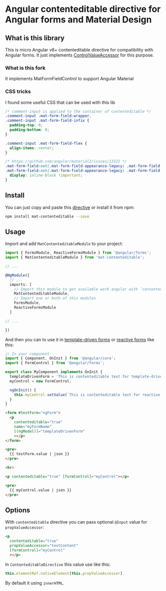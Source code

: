 # Angular contenteditable directive for Angular forms and Material Design

## What is this library

This is micro Angular v6+ contenteditable directive for compatibility with Angular forms.
It just implements [ControlValueAccessor](https://angular.io/api/forms/ControlValueAccessor) for this purpose.

### What is this fork

It implements MatFormFieldControl to support Angular Material

### CSS tricks

I found some useful CSS that can be used with this lib

```css
/* comment-input is applied to the container of contenteditable */
.comment-input .mat-form-field-wrapper,
.comment-input .mat-form-field-infix {
  padding-top: 0;
  padding-bottom: 0;
}

.comment-input .mat-form-field-flex {
  align-items: center;
}

/* https://github.com/angular/material2/issues/13322 */
.mat-form-field:not(.mat-form-field-appearance-legacy) .mat-form-field-prefix .mat-icon-button,
.mat-form-field:not(.mat-form-field-appearance-legacy) .mat-form-field-suffix .mat-icon-button {
  display: inline-block !important;
}
```

## Install

You can just copy and paste this [directive](projects/mat-contenteditable/src/lib/mat-contenteditable.directive.ts) or install it from npm:

```bash
npm install mat-contenteditable --save
```

## Usage

Import and add `MatContenteditableModule` to your project:

```ts
import { FormsModule, ReactiveFormsModule } from '@angular/forms';
import { MatContenteditableModule } from 'mat-contenteditable';

// ...

@NgModule({
  // ...
  imports: [
    // Import this module to get available work angular with `contenteditable`
    MatContenteditableModule,
    // Import one or both of this modules
    FormsModule,
    ReactiveFormsModule
  ]

// ...

})
```

And then you can to use it in [template-driven forms](https://angular.io/guide/forms)
or [reactive forms](https://angular.io/guide/reactive-forms) like this:

```ts
// In your component
import { Component, OnInit } from '@angular/core';
import { FormControl } from '@angular/forms';

export class MyComponent implements OnInit {
  templateDrivenForm = 'This is contenteditable text for template-driven form';
  myControl = new FormControl;

  ngOnInit() {
    this.myControl.setValue(`This is contenteditable text for reactive form`);
  }
}
```

```html
<form #testForm="ngForm">
  <p
    contenteditable="true"
    name="myFormName"
    [(ngModel)]="templateDrivenForm"
    ></p>
</form>

<pre>
  {{ testForm.value | json }}
</pre>

<hr>

<p contenteditable="true" [formControl]="myControl"></p>

<pre>
  {{ myControl.value | json }}
</pre>
```

## Options

With `contenteditable` directive you can pass optional `@Input` value for `propValueAccessor`:

```html
<p
  contenteditable="true"
  propValueAccessor="textContent"
  [formControl]="myControl"
  ></p>
```

In `ContenteditableDirective` this value use like this:

```ts
this.elementRef.nativeElement[this.propValueAccessor]
```

By default it using `innerHTML`.
